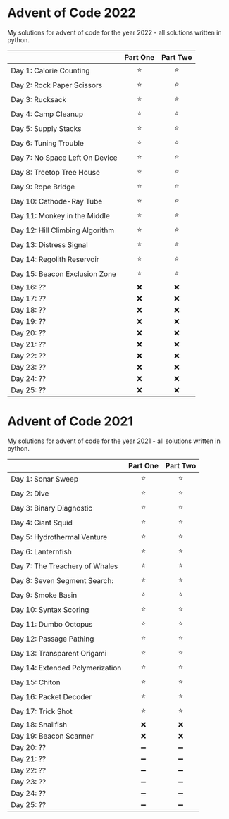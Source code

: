 # Advent of Code 2022
My solutions for advent of code for the year 2022 - all solutions written in python. 

|        | Part One | Part Two |
| ------ | :------: | :------: |
| Day 1: Calorie Counting |⭐|⭐|
| Day 2: Rock Paper Scissors |⭐|⭐|
| Day 3: Rucksack |⭐|⭐|
| Day 4: Camp Cleanup |⭐|⭐|
| Day 5: Supply Stacks |⭐|⭐|
| Day 6: Tuning Trouble |⭐|⭐|
| Day 7: No Space Left On Device |⭐|⭐|
| Day 8: Treetop Tree House |⭐|⭐|
| Day 9: Rope Bridge |⭐|⭐|
| Day 10: Cathode-Ray Tube |⭐|⭐|
| Day 11: Monkey in the Middle |⭐|⭐|
| Day 12: Hill Climbing Algorithm |⭐|⭐|
| Day 13: Distress Signal |⭐|⭐|
| Day 14: Regolith Reservoir |⭐|⭐|
| Day 15: Beacon Exclusion Zone |⭐|⭐|
| Day 16: ?? |❌|❌|
| Day 17: ?? |❌|❌|
| Day 18: ?? |❌|❌|
| Day 19: ?? |❌|❌|
| Day 20: ?? |❌|❌|
| Day 21: ?? |❌|❌|
| Day 22: ?? |❌|❌|
| Day 23: ?? |❌|❌|
| Day 24: ?? |❌|❌|
| Day 25: ?? |❌|❌|

# Advent of Code 2021
My solutions for advent of code for the year 2021 - all solutions written in python. 

|        | Part One | Part Two |
| ------ | :------: | :------: |
| Day 1: Sonar Sweep |⭐|⭐|
| Day 2: Dive |⭐|⭐|
| Day 3: Binary Diagnostic |⭐|⭐|
| Day 4: Giant Squid |⭐|⭐|
| Day 5: Hydrothermal Venture |⭐|⭐|
| Day 6: Lanternfish |⭐|⭐|
| Day 7: The Treachery of Whales |⭐|⭐|
| Day 8: Seven Segment Search: |⭐|⭐|
| Day 9: Smoke Basin |⭐|⭐|
| Day 10: Syntax Scoring |⭐|⭐|
| Day 11: Dumbo Octopus |⭐|⭐|
| Day 12: Passage Pathing |⭐|⭐|
| Day 13: Transparent Origami |⭐|⭐|
| Day 14: Extended Polymerization |⭐|⭐|
| Day 15: Chiton |⭐|⭐|
| Day 16: Packet Decoder |⭐|⭐|
| Day 17: Trick Shot |⭐|⭐|
| Day 18: Snailfish |❌|❌|
| Day 19: Beacon Scanner |❌|❌|
| Day 20: ?? |➖|➖|
| Day 21: ?? |➖|➖|
| Day 22: ?? |➖|➖|
| Day 23: ?? |➖|➖|
| Day 24: ?? |➖|➖|
| Day 25: ?? |➖|➖|
